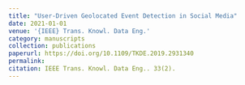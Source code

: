 ```yaml
---
title: "User-Driven Geolocated Event Detection in Social Media"
date: 2021-01-01
venue: '{IEEE} Trans. Knowl. Data Eng.'
category: manuscripts
collection: publications
paperurl: https://doi.org/10.1109/TKDE.2019.2931340
permalink: 
citation: IEEE Trans. Knowl. Data Eng.. 33(2).
---
```

